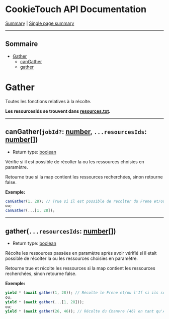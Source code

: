 # CookieTouch API Documentation

[Summary](SUMMARY.md) | [Single page summary](singlepage.md)

<hr>

## Sommaire

- [Gather](#fight)
  - [canGather](#gather-can-gather)
  - [gather](#gather-gather)

# Gather

Toutes les fonctions relatives à la récolte.

**Les resourcesIds se trouvent dans [resources.txt](https://github.com/yovanoc/cookietouch/blob/master/resources/identifiants/resources.txt).**

<hr>

<h2 id="gather-can-gather">
  canGather(<code>jobId?</code>: <a href="https://developer.mozilla.org/fr-Fr/docs/Web/JavaScript/Data_structures#Number_type">number</a>, <code>...resourcesIds</code>: <a href="https://developer.mozilla.org/fr-Fr/docs/Web/JavaScript/Reference/Global_Objects/Array">number[]</a>)
</h2>

- Return type: <a href="https://developer.mozilla.org/fr-Fr/docs/Web/JavaScript/Data_structures#Boolean_type">boolean</a>

Vérifie si il est possible de récolter la ou les ressources choisies en paramètre.

Retourne true si la map contient les ressources recherchées, sinon retourne false.

**Exemple:**

```js
canGather(1, 28); // True si il est possible de recolter du Frene et/ou de l'If sur cette map.
ou;
canGather(...[1, 28]);
```

<hr>

<h2 id="gather-gather">
  gather(<code>...resourcesIds</code>: <a href="https://developer.mozilla.org/fr-Fr/docs/Web/JavaScript/Reference/Global_Objects/Array">number[]</a>)
</h2>

- Return type: <a href="https://developer.mozilla.org/fr-Fr/docs/Web/JavaScript/Data_structures#Boolean_type">boolean</a>

Récolte les ressources passées en paramètre après avoir vérifié si il etait possible de récolter la ou les ressources choisies en paramètre.

Retourne true et récolte les ressources si la map contient les ressources recherchées, sinon retourne false.

**Exemple:**

```js
yield * (await gather(1, 28)); // Récolte le Frene et/ou l'If si ils sont présents sur la map.
ou;
yield * (await gather(...[1, 28]));
ou;
yield * (await gather(26, 46)); // Récolte du Chanvre (46) en tant qu'Alchimiste (26)
```
